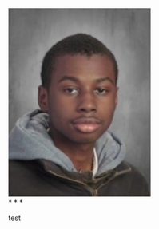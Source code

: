 <section id="section-Expo" class="Expo"> 
  <img src="images/8626f4a9-f60a-4198-b2f0-02b9067687d1.jpeg" width="285"/>
</section>
* * *
<p> test</p>

